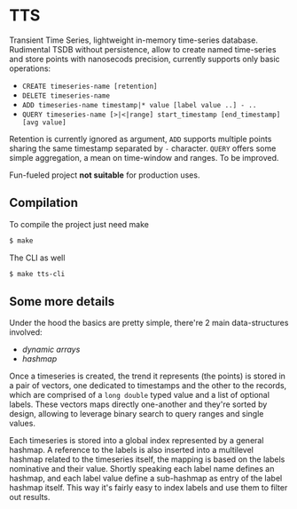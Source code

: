 TTS
===

Transient Time Series, lightweight in-memory time-series database. Rudimental
TSDB without persistence, allow to create named time-series and store points
with nanosecods precision, currently supports only basic operations:

- `CREATE timeseries-name [retention]`
- `DELETE timeseries-name`
- `ADD timeseries-name timestamp|* value [label value ..] - ..`
- `QUERY timeseries-name [>|<|range] start_timestamp [end_timestamp] [avg value]`

Retention is currently ignored as argument, `ADD` supports multiple points
sharing the same timestamp separated by `-` character.
`QUERY` offers some simple aggregation, a mean on time-window and ranges. To be
improved.

Fun-fueled project **not suitable** for production uses.

## Compilation

To compile the project just need make

```sh
$ make
```

The CLI as well

```sh
$ make tts-cli
```

## Some more details

Under the hood the basics are pretty simple, there're 2 main data-structures
involved:

- *dynamic arrays*
- *hashmap*

Once a timeseries is created, the trend it represents (the points) is stored in
a pair of vectors, one dedicated to timestamps and the other to the records,
which are comprised of a `long double` typed value and a list of optional
labels. These vectors maps directly one-another and they're sorted by design,
allowing to leverage binary search to query ranges and single values.

Each timeseries is stored into a global index represented by a general hashmap.
A reference to the labels is also inserted into a multilevel hashmap related to
the timeseries itself, the mapping is based on the labels nominative and their
value. Shortly speaking each label name defines an hashmap, and each label
value define a sub-hashmap as entry of the label hashmap itself. This way it's
fairly easy to index labels and use them to filter out results.
